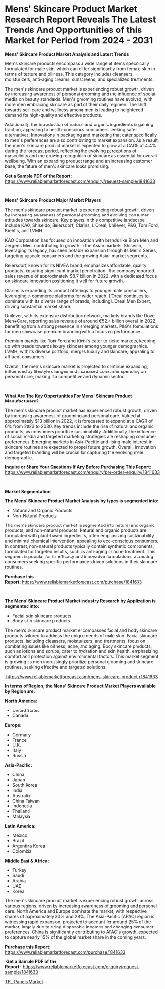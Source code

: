 <p><h1>Mens' Skincare Product Market Research Report Reveals The Latest Trends And Opportunities of this Market for Period from 2024 - 2031</h1></p><p><strong>Mens' Skincare Product Market Analysis and Latest Trends</strong></p>
<p><p>Men's skincare products encompass a wide range of items specifically formulated for male skin, which can differ significantly from female skin in terms of texture and oiliness. This category includes cleansers, moisturizers, anti-aging creams, sunscreens, and specialized treatments. </p><p>The men's skincare product market is experiencing robust growth, driven by increasing awareness of personal grooming and the influence of social media on beauty standards. Men's grooming routines have evolved, with more men embracing skincare as part of their daily regimen. The shift towards self-care and wellness among men is leading to heightened demand for high-quality and effective products. </p><p>Additionally, the introduction of natural and organic ingredients is gaining traction, appealing to health-conscious consumers seeking safer alternatives. Innovations in packaging and marketing that cater specifically to men's preferences are also contributing to market expansion. As a result, the men's skincare product market is expected to grow at a CAGR of 4.4% during the forecast period, reflecting the evolving perceptions of masculinity and the growing recognition of skincare as essential for overall wellbeing. With an expanding product range and an increasing customer base, the future of men's skincare looks promising.</p></p>
<p><strong>Get a Sample PDF of the Report:&nbsp;</strong> <a href="https://www.reliablemarketforecast.com/enquiry/request-sample/1841633?utm_campaign=1167&utm_medium=2&utm_source=Github&utm_content=ia&utm_term=31122024&utm_id=mens-skincare-product">https://www.reliablemarketforecast.com/enquiry/request-sample/1841633</a></p>
<p>&nbsp;</p>
<p><strong>Mens' Skincare Product Major Market Players</strong></p>
<p><p>The men's skincare product market is experiencing robust growth, driven by increasing awareness of personal grooming and evolving consumer attitudes towards skincare. Key players in this competitive landscape include KAO, Shiseido, Beiersdorf, Clarins, L’Oreal, Unilever, P&G, Tom Ford, Kiehl's, and LVMH.</p><p>KAO Corporation has focused on innovation with brands like Biore Men and Jergens Men, contributing to growth in the Asian markets. Shiseido, leveraging its legacy, has seen notable expansion through its Men’s Series, targeting upscale consumers and the growing Asian market segments.</p><p>Beiersdorf, known for its NIVEA brand, emphasizes affordable, quality products, ensuring significant market penetration. The company reported sales revenue of approximately $8.7 billion in 2022, with a dedicated focus on skincare innovation positioning it well for future growth.</p><p>Clarins is expanding its product offerings to younger male consumers, leveraging e-commerce platforms for wider reach. L’Oreal continues to dominate with its diverse range of brands, including L’Oreal Men Expert, driving substantial market share.</p><p>Unilever, with its extensive distribution network, markets brands like Dove Men+Care, reporting sales revenue of around €52.4 billion overall in 2022, benefiting from a strong presence in emerging markets. P&G's formulations for men showcase premium branding with a focus on performance.</p><p>Premium brands like Tom Ford and Kiehl's cater to niche markets, keeping up with trends towards luxury skincare among younger demographics. LVMH, with its diverse portfolio, merges luxury and skincare, appealing to affluent consumers.</p><p>Overall, the men's skincare market is projected to continue expanding, influenced by lifestyle changes and increased consumer spending on personal care, making it a competitive and dynamic sector.</p></p>
<p>&nbsp;</p>
<p><strong>What Are The Key Opportunities For Mens' Skincare Product Manufacturers?</strong></p>
<p><p>The men's skincare product market has experienced robust growth, driven by increasing awareness of grooming and personal care. Valued at approximately $13 billion in 2022, it is forecasted to expand at a CAGR of 6% from 2023 to 2030. Key trends include the rise of natural and organic products, as consumers prioritize sustainability. Additionally, the influence of social media and targeted marketing strategies are reshaping consumer preferences. Emerging markets in Asia-Pacific and rising male interest in skincare routines are expected to propel future growth. Overall, innovation and targeted branding will be crucial for capturing the evolving male demographic.</p></p>
<p><strong>Inquire or Share Your Questions If Any Before Purchasing This Report:</strong> <a href="https://www.reliablemarketforecast.com/enquiry/pre-order-enquiry/1841633?utm_campaign=1167&utm_medium=2&utm_source=Github&utm_content=ia&utm_term=31122024&utm_id=mens-skincare-product">https://www.reliablemarketforecast.com/enquiry/pre-order-enquiry/1841633</a></p>
<p>&nbsp;</p>
<p><strong>Market Segmentation</strong></p>
<p><strong>The Mens' Skincare Product Market Analysis by types is segmented into:</strong></p>
<p><ul><li>Natural and Organic Products</li><li>Non-Natural Products</li></ul></p>
<p><p>The men's skincare product market is segmented into natural and organic products, and non-natural products. Natural and organic products are formulated with plant-based ingredients, often emphasizing sustainability and minimal chemical intervention, appealing to eco-conscious consumers. In contrast, non-natural products typically contain synthetic components, formulated for targeted results, such as anti-aging or acne treatment. This segment is popular for its efficacy and innovative formulations, attracting consumers seeking specific performance-driven solutions in their skincare routines.</p></p>
<p><strong>Purchase this Report:&nbsp;</strong><a href="https://www.reliablemarketforecast.com/purchase/1841633?utm_campaign=1167&utm_medium=2&utm_source=Github&utm_content=ia&utm_term=31122024&utm_id=mens-skincare-product">https://www.reliablemarketforecast.com/purchase/1841633</a></p>
<p>&nbsp;</p>
<p><strong>The Mens' Skincare Product Market Industry Research by Application is segmented into:</strong></p>
<p><ul><li>Facial skin skincare products</li><li>Body skin skincare products</li></ul></p>
<p><p>The men’s skincare product market encompasses facial and body skincare products tailored to address the unique needs of male skin. Facial skincare products, including cleansers, moisturizers, and treatments, focus on combating issues like oiliness, acne, and aging. Body skincare products, such as lotions and scrubs, cater to hydration and skin health, emphasizing comfort and protection against environmental factors. This market segment is growing as men increasingly prioritize personal grooming and skincare routines, seeking effective and targeted solutions.</p></p>
<p><a href="https://www.reliablemarketforecast.com/mens-skincare-product-r1841633?utm_campaign=1167&utm_medium=2&utm_source=Github&utm_content=ia&utm_term=31122024&utm_id=mens-skincare-product">&nbsp;https://www.reliablemarketforecast.com/mens-skincare-product-r1841633</a></p>
<p><strong>In terms of Region, the Mens' Skincare Product Market Players available by Region are:</strong></p>
<p>
    <p> <strong> North America: </strong>
        <ul>
            <li>United States</li>
            <li>Canada</li>
        </ul>
        </p> 
    <p> <strong> Europe: </strong>
        <ul>
            <li>Germany</li>
            <li>France</li>
            <li>U.K.</li>
            <li>Italy</li>
            <li>Russia</li>
        </ul>
        </p> 
    <p> <strong> Asia-Pacific: </strong>
        <ul>
            <li>China</li>
            <li>Japan</li>
            <li>South Korea</li>
            <li>India</li>
            <li>Australia</li>
            <li>China Taiwan</li>
            <li>Indonesia</li>
            <li>Thailand</li>
            <li>Malaysia</li>
        </ul>
        </p> 
    <p> <strong> Latin America: </strong>
        <ul>
            <li>Mexico</li>
            <li>Brazil</li>
            <li>Argentina Korea</li>
            <li>Colombia</li>
        </ul>
        </p> 
    <p> <strong> Middle East & Africa: </strong>
        <ul>
            <li>Turkey</li>
            <li>Saudi</li>
            <li>Arabia</li>
            <li>UAE</li>
            <li>Korea</li>
        </ul>
    </p>
    </p>
<p><p>The men's skincare product market is experiencing robust growth across various regions, driven by increasing awareness of grooming and personal care. North America and Europe dominate the market, with respective shares of approximately 30% and 28%. The Asia-Pacific (APAC) region is witnessing rapid expansion, projected to account for around 25% of the market, largely due to rising disposable incomes and changing consumer preferences. China is significantly contributing to APAC's growth, expected to capture nearly 15% of the global market share in the coming years.</p></p>
<p><strong>Purchase this Report: </strong><a href="https://www.reliablemarketforecast.com/purchase/1841633?utm_campaign=1167&utm_medium=2&utm_source=Github&utm_content=ia&utm_term=31122024&utm_id=mens-skincare-product">https://www.reliablemarketforecast.com/purchase/1841633</a></p>
<p>&nbsp;<strong>Get a Sample PDF of the Report:&nbsp;&nbsp;</strong><a href="https://www.reliablemarketforecast.com/enquiry/request-sample/1841633?utm_campaign=1167&utm_medium=2&utm_source=Github&utm_content=ia&utm_term=31122024&utm_id=mens-skincare-product">https://www.reliablemarketforecast.com/enquiry/request-sample/1841633</a></p>
<p><strong></strong></p>
<p><p><a href="https://github.com/mabutironaldo/Market-Research-Report-List-6/blob/main/tfl-panels-market.md?utm_campaign=1167&utm_medium=2&utm_source=Github&utm_content=ia&utm_term=31122024&utm_id=mens-skincare-product">TFL Panels Market</a></p></p>